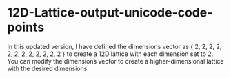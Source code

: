 # 12D-Lattice-output-unicode-code-points
In this updated version, I have defined the dimensions vector as { 2, 2, 2, 2, 2, 2, 2, 2, 2, 2, 2, 2 } to create a 12D lattice with each dimension set to 2. You can modify the dimensions vector to create a higher-dimensional lattice with the desired dimensions.
